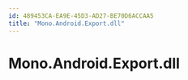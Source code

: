 ```yaml
---
id: 489453CA-EA9E-45D3-AD27-BE70D6ACCAA5
title: "Mono.Android.Export.dll"
---
```


# Mono.Android.Export.dll
